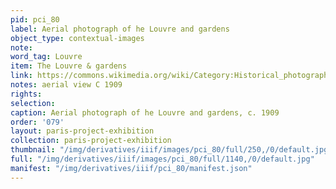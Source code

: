 ```yaml
---
pid: pci_80
label: Aerial photograph of he Louvre and gardens
object_type: contextual-images
note: 
word_tag: Louvre
item: The Louvre & gardens
link: https://commons.wikimedia.org/wiki/Category:Historical_photographs_of_the_Louvre#/media/File:Panoramic_view_of_Louvre,_Paris,_ca._1909.jpg
notes: aerial view C 1909
rights: 
selection: 
caption: Aerial photograph of he Louvre and gardens, c. 1909
order: '079'
layout: paris-project-exhibition
collection: paris-project-exhibition
thumbnail: "/img/derivatives/iiif/images/pci_80/full/250,/0/default.jpg"
full: "/img/derivatives/iiif/images/pci_80/full/1140,/0/default.jpg"
manifest: "/img/derivatives/iiif/pci_80/manifest.json"
---
```

